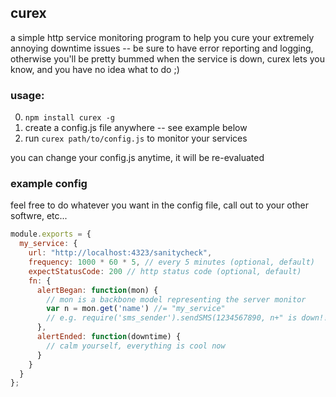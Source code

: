 curex
---

a simple http service monitoring program to help you cure your extremely annoying downtime issues -- be sure to have error reporting and logging, otherwise you'll be pretty bummed when the service is down, curex lets you know, and you have no idea what to do ;)

### usage:

0. `npm install curex -g`
0. create a config.js file anywhere -- see example below
0. run `curex path/to/config.js` to monitor your services

you can change your config.js anytime, it will be re-evaluated

### example config

feel free to do whatever you want in the config file, call out to your other softwre, etc...

```javascript
module.exports = {
  my_service: {
    url: "http://localhost:4323/sanitycheck",
    frequency: 1000 * 60 * 5, // every 5 minutes (optional, default)
    expectStatusCode: 200 // http status code (optional, default)
    fn: {
      alertBegan: function(mon) {
        // mon is a backbone model representing the server monitor
        var n = mon.get('name') //= "my_service"
        // e.g. require('sms_sender').sendSMS(1234567890, n+" is down!!!");
      },
      alertEnded: function(downtime) {
        // calm yourself, everything is cool now
      }
    }
  }
};
```

